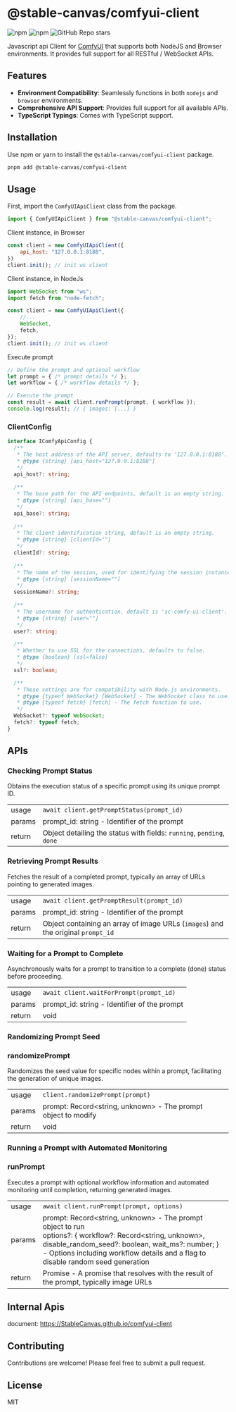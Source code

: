 # @stable-canvas/comfyui-client

![npm](https://img.shields.io/npm/v/@stable-canvas/comfyui-client)
![npm](https://img.shields.io/npm/dw/@stable-canvas/comfyui-client)
![GitHub Repo stars](https://img.shields.io/github/stars/StableCanvas/comfyui-client)

Javascript api Client for [ComfyUI](https://github.com/comfyanonymous/ComfyUI) that supports both NodeJS and Browser environments. It provides full support for all RESTful / WebSocket APIs.

## Features

- **Environment Compatibility**: Seamlessly functions in both `nodejs` and `browser` environments.
- **Comprehensive API Support**: Provides full support for all available APIs.
- **TypeScript Typings**: Comes with TypeScript support.

## Installation

Use npm or yarn to install the `@stable-canvas/comfyui-client` package.

```bash
pnpm add @stable-canvas/comfyui-client
```

## Usage

First, import the `ComfyUIApiClient` class from the package.

```javascript
import { ComfyUIApiClient } from "@stable-canvas/comfyui-client";
```

Client instance, in Browser
```js
const client = new ComfyUIApiClient({
    api_host: "127.0.0.1:8188",
})
client.init(); // init ws client
```
Client instance, in NodeJs
```js
import WebSocket from "ws";
import fetch from "node-fetch";

const client = new ComfyUIApiClient({
    //...
    WebSocket,
    fetch,
});
client.init(); // init ws client
```
Execute prompt
```javascript
// Define the prompt and optional workflow
let prompt = { /* prompt details */ };
let workflow = { /* workflow details */ };

// Execute the prompt
const result = await client.runPrompt(prompt, { workflow });
console.log(result); // { images: [...] }
```

### ClientConfig
```ts
interface IComfyApiConfig {
  /**
   * The host address of the API server, defaults to '127.0.0.1:8188'.
   * @type {string} [api_host="127.0.0.1:8188"]
   */
  api_host?: string;
  
  /**
   * The base path for the API endpoints, default is an empty string.
   * @type {string} [api_base=""]
   */
  api_base?: string;
  
  /**
   * The client identification string, default is an empty string.
   * @type {string} [clientId=""]
   */
  clientId?: string;
  
  /**
   * The name of the session, used for identifying the session instance, default is an empty string.
   * @type {string} [sessionName=""]
   */
  sessionName?: string;
  
  /**
   * The username for authentication, default is 'sc-comfy-ui-client'.
   * @type {string} [user=""]
   */
  user?: string;

  /**
   * Whether to use SSL for the connections, defaults to false.
   * @type {boolean} [ssl=false]
   */
  ssl?: boolean;

  /**
   * These settings are for compatibility with Node.js environments.
   * @type {typeof WebSocket} [WebSocket] - The WebSocket class to use.
   * @type {typeof fetch} [fetch] - The fetch function to use.
   */
  WebSocket?: typeof WebSocket;
  fetch?: typeof fetch;
}
```

## APIs

### Checking Prompt Status
Obtains the execution status of a specific prompt using its unique prompt ID.

|| |
|--|--|
| usage | `await client.getPromptStatus(prompt_id)` |
| params | prompt_id: string - Identifier of the prompt |
| return | Object detailing the status with fields: `running`, `pending`, `done` |

### Retrieving Prompt Results
Fetches the result of a completed prompt, typically an array of URLs pointing to generated images.

|| |
|--|--|
| usage | `await client.getPromptResult(prompt_id)` |
| params | prompt_id: string - Identifier of the prompt |
| return | Object containing an array of image URLs (`images`) and the original `prompt_id` |

### Waiting for a Prompt to Complete
Asynchronously waits for a prompt to transition to a complete (done) status before proceeding.

|| |
|--|--|
| usage | `await client.waitForPrompt(prompt_id)` |
| params | prompt_id: string - Identifier of the prompt |
| return | void |

### Randomizing Prompt Seed

### randomizePrompt
Randomizes the seed value for specific nodes within a prompt, facilitating the generation of unique images.

|| |
|--|--|
| usage | `client.randomizePrompt(prompt)` |
| params | prompt: Record<string, unknown> - The prompt object to modify |
| return | void |

### Running a Prompt with Automated Monitoring

### runPrompt
Executes a prompt with optional workflow information and automated monitoring until completion, returning generated images.

|| |
|--|--|
| usage | `await client.runPrompt(prompt, options)` |
| params | prompt: Record<string, unknown> - The prompt object to run<br/>options?: { workflow?: Record<string, unknown>, disable_random_seed?: boolean, wait_ms?: number; } - Options including workflow details and a flag to disable random seed generation |
| return | Promise<any> - A promise that resolves with the result of the prompt, typically image URLs |

## Internal Apis

document: https://StableCanvas.github.io/comfyui-client

## Contributing

Contributions are welcome! Please feel free to submit a pull request.

## License

MIT
